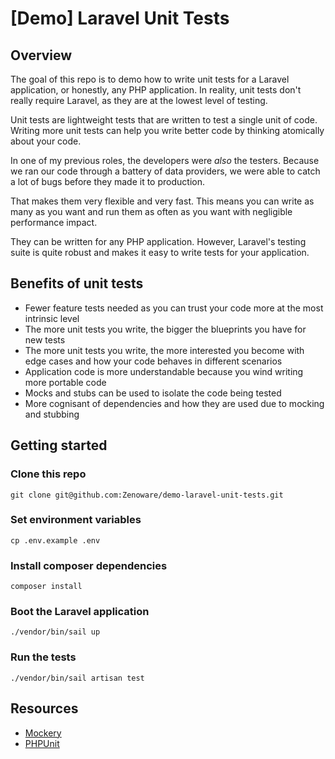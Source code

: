 # [Demo] Laravel Unit Tests

## Overview

The goal of this repo is to demo how to write unit tests for a Laravel application, or honestly, any PHP application.
In reality, unit tests don't really require Laravel, as they are at the lowest level of testing.

Unit tests are lightweight tests that are written to test a single unit of code. Writing more unit tests can help you write better code by thinking atomically about your code.

In one of my previous roles, the developers were _also_ the testers. Because we ran our code through a battery of data providers, we were able to catch a lot of bugs before they made it to production.

That makes them very flexible and very fast. This means you can write as many as you want and run them as often as you want with negligible performance impact.

They can be written for any PHP application. However, Laravel's testing suite is quite robust and makes it easy to write tests for your application.

## Benefits of unit tests

- Fewer feature tests needed as you can trust your code more at the most intrinsic level
- The more unit tests you write, the bigger the blueprints you have for new tests
- The more unit tests you write, the more interested you become with edge cases and how your code behaves in different scenarios
- Application code is more understandable because you wind writing more portable code
- Mocks and stubs can be used to isolate the code being tested
- More cognisant of dependencies and how they are used due to mocking and stubbing

## Getting started

### Clone this repo

    git clone git@github.com:Zenoware/demo-laravel-unit-tests.git

### Set environment variables

    cp .env.example .env

### Install composer dependencies

    composer install

### Boot the Laravel application

    ./vendor/bin/sail up

### Run the tests

    ./vendor/bin/sail artisan test

## Resources

- [Mockery](https://docs.mockery.io/en/latest/)
- [PHPUnit](https://phpunit.readthedocs.io/en/9.5/)
